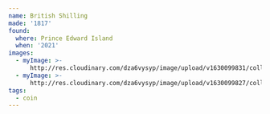 ```yaml
---
name: British Shilling
made: '1817'
found:
  where: Prince Edward Island
  when: '2021'
images:
  - myImage: >-
      http://res.cloudinary.com/dza6vysyp/image/upload/v1630099831/collection/1817-shilling/83E26469-37C3-4880-BB77-411CC7686051_1_105_c_adobespark_csybju.png
  - myImage: >-
      http://res.cloudinary.com/dza6vysyp/image/upload/v1630099827/collection/1817-shilling/6F0EF990-7806-4A32-8EBF-992099CE078D_1_105_c_adobespark_tz49lf.png
tags:
  - coin
---
```


